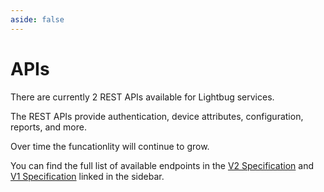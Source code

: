 ```yaml
---
aside: false
---
```


# APIs

There are currently 2 REST APIs available for Lightbug services.

The REST APIs provide authentication, device attributes, configuration, reports, and more.

Over time the funcationlity will continue to grow.

You can find the full list of available endpoints in the [V2 Specification](/apis/v2/) and [V1 Specification](/apis/v1/) linked in the sidebar.
